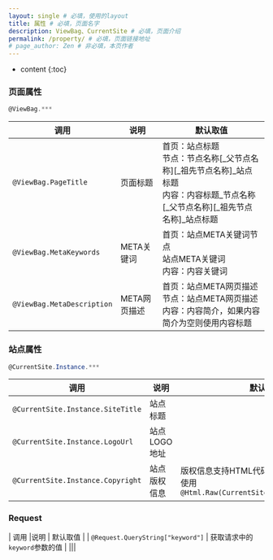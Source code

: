 ```yaml
---
layout: single # 必填，使用的layout
title: 属性 # 必填，页面名字
description: ViewBag、CurrentSite # 必填，页面介绍
permalink: /property/ # 必填，页面链接地址
# page_author: Zen # 非必填，本页作者
---
```


* content
{:toc}

### 页面属性


``` csharp
@ViewBag.***
```


| 调用 | 说明 | 默认取值 |
| ------------ | ------------ | ------------ |
| ``@ViewBag.PageTitle`` | 页面标题	| 首页：站点标题 <br/> 节点：节点名称[_父节点名称][_祖先节点名称]_站点标题 <br/> 内容：内容标题_节点名称[_父节点名称][_祖先节点名称]_站点标题 |
| ``@ViewBag.MetaKeywords``	 | META关键词 | 	首页：站点META关键词节点<br>站点META关键词 <br> 内容：内容关键词 |
| ``@ViewBag.MetaDescription``	 | META网页描述   |  首页：站点META网页描述<br> 节点：站点META网页描述 <br> 内容：内容简介，如果内容简介为空则使用内容标题 |

### 站点属性

``` csharp
@CurrentSite.Instance.***
```

| 调用 |说明 | 默认取值 |
| ------------ | ------------ | ------------ |
| ``@CurrentSite.Instance.SiteTitle``| 站点标题 | |
| ``@CurrentSite.Instance.LogoUrl``	| 站点LOGO地址 | |
| ``@CurrentSite.Instance.Copyright`` | 站点版权信息 | 版权信息支持HTML代码，直接输出HTML代码使用``@Html.Raw(CurrentSite.Instance.Copyright)`` | 


### Request


| 调用 |说明 | 默认取值 |
| ``@Request.QueryString["keyword"]`` | 获取请求中的``keyword``参数的值 |
|||
